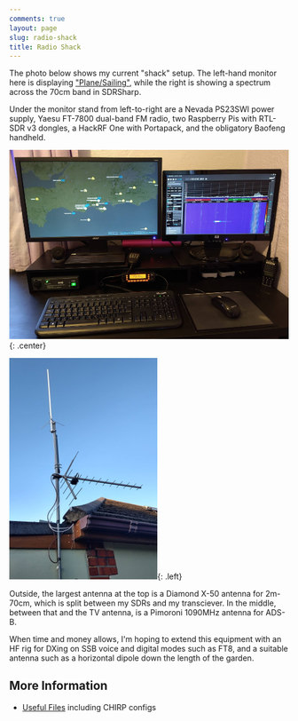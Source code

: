 ```yaml
---
comments: true
layout: page
slug: radio-shack
title: Radio Shack
---
```


The photo below shows my current "shack" setup. The left-hand monitor here is displaying ["Plane/Sailing"](/hardware/planesailing), while the right is showing a spectrum across the 70cm band in SDRSharp.

Under the monitor stand from left-to-right are a Nevada PS23SWI power supply, Yaesu FT-7800 dual-band FM radio, two Raspberry Pis with RTL-SDR v3 dongles, a HackRF One with Portapack, and the obligatory Baofeng handheld.

![Radio Shack Setup](/hardware/radioshack/shack.jpg){: .center}

![Antenna Setup](/hardware/radioshack/antennas.jpg){: .left}

Outside, the largest antenna at the top is a Diamond X-50 antenna for 2m-70cm, which is split between my SDRs and my transciever. In the middle, between that and the TV antenna, is a Pimoroni 1090MHz antenna for ADS-B.

When time and money allows, I'm hoping to extend this equipment with an HF rig for DXing on SSB voice and digital modes such as FT8, and a suitable antenna such as a horizontal dipole down the length of the garden.

<div class="clear"></div>

## More Information

* [Useful Files](/hardware/radioshack/useful-files/) including CHIRP configs